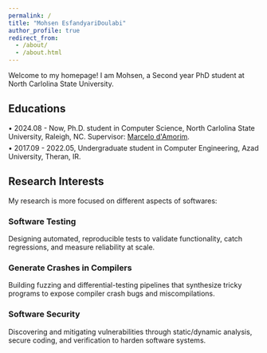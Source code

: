 ```yaml
---
permalink: /
title: "Mohsen EsfandyariDoulabi"
author_profile: true
redirect_from: 
  - /about/
  - /about.html
---
```

<div style="margin-bottom: 8px;">Welcome to my homepage! I am Mohsen, a Second year PhD student at North Carlolina State University.</div>

## Educations

<div style="margin-bottom: 6px;">• 2024.08 - Now, Ph.D. student in Computer Science, North Carlolina State University, Raleigh, NC. Supervisor: <a href="https://damorim.github.io/">Marcelo d'Amorim</a>.</div>

<div style="margin-bottom: 6px;">• 2017.09 - 2022.05, Undergraduate student in Computer Engineering, Azad University, Theran, IR.</div>

## Research Interests

<div style="margin-bottom: 8px;">My research is more focused on different aspects of softwares:</div>

### Software Testing
<div style="margin-bottom: 8px;">Designing automated, reproducible tests to validate functionality, catch regressions, and measure reliability at scale.</div>

### Generate Crashes in Compilers
<div style="margin-bottom: 8px;">Building fuzzing and differential-testing pipelines that synthesize tricky programs to expose compiler crash bugs and miscompilations.</div>

### Software Security
<div style="margin-bottom: 8px;">Discovering and mitigating vulnerabilities through static/dynamic analysis, secure coding, and verification to harden software systems.</div>
